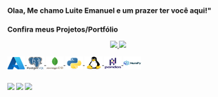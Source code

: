 ### Olaa, Me chamo Luite Emanuel e um prazer ter você aqui!" 
### Confira meus Projetos/Portfólio 

<div align="center">
  <a href="https://github.com/luiteemanuel">
  <img height="180em" src="https://github-readme-stats.vercel.app/api?username=luiteemanuel&show_icons=true&theme=nightowl&include_all_commits=true&count_private=true"/>
  <img height="180em" src="https://github-readme-stats.vercel.app/api/top-langs/?username=luiteemanuel&layout=compact&langs_count=7&theme=nightowl"/>
</div>
<div style="display: inline_block"><br>
  <img align="center" alt="luite-azure" height="30" width="40" src="https://github.com/devicons/devicon/blob/master/icons/azure/azure-original.svg">
  <img align="center" alt="luite-sql" height="30" width="40" src="https://github.com/devicons/devicon/blob/master/icons/postgresql/postgresql-original-wordmark.svg">
   <img align="center" alt="luite-sql" height="30" width="40" src="https://github.com/devicons/devicon/blob/master/icons/mongodb/mongodb-original-wordmark.svg">
   <img align="center" alt="luite-Python" height="30" width="40" src="https://raw.githubusercontent.com/devicons/devicon/master/icons/python/python-original.svg">
   <img align="center" alt="luite-linux" height="30" width="40" src="https://github.com/devicons/devicon/blob/master/icons/linux/linux-original.svg">
    <img align="center" alt="luite-pandas" height="30" width="40" src="https://github.com/devicons/devicon/blob/master/icons/pandas/pandas-original-wordmark.svg">
    <img align="center" alt="luite-numpy" height="30" width="40" src="https://github.com/devicons/devicon/blob/master/icons/numpy/numpy-original-wordmark.svg">
</div>

  ##

<div> 
  <a href="https://instagram.com/luiteemanuel" target="_blank"><img src="https://img.shields.io/badge/-Instagram-%23E4405F?style=for-the-badge&logo=instagram&logoColor=white" target="_blank"></a>
  <a href = "mailto:luite8555@gmail.com"><img src="https://img.shields.io/badge/-Gmail-%23333?style=for-the-badge&logo=gmail&logoColor=white" target="_blank"></a>
  <a href="https://www.linkedin.com/in/luite-emanuel/" target="_blank"><img src="https://img.shields.io/badge/-LinkedIn-%230077B5?style=for-the-badge&logo=linkedin&logoColor=white" target="_blank"></a> 


</div>
